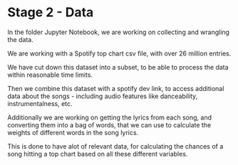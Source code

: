 # Stage 2 - Data

In the folder Jupyter Notebook, we are working on collecting and wrangling the data.

We are working with a Spotify top chart csv file, with over 26 million entries.

We have cut down this dataset into a subset, to be able to process the data within reasonable time limits.

Then we combine this dataset with a spotify dev link, to access additional data about the songs - including audio features like danceability, instrumentalness, etc.

Additionally we are working on getting the lyrics from each song, and converting them into a bag of words, that we can use to calculate the weights of different words in the song lyrics.

This is done to have alot of relevant data, for calculating the chances of a song hitting a top chart based on all these different variables.
